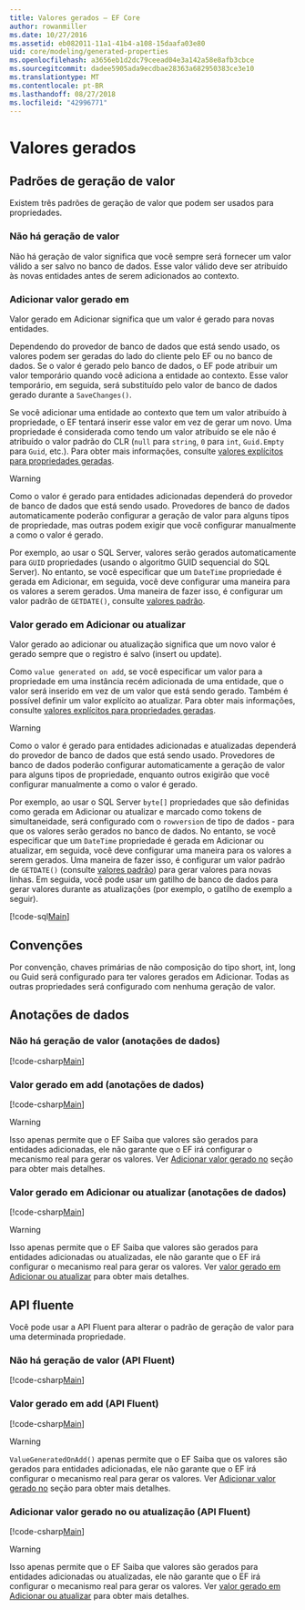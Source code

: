 ```yaml
---
title: Valores gerados – EF Core
author: rowanmiller
ms.date: 10/27/2016
ms.assetid: eb082011-11a1-41b4-a108-15daafa03e80
uid: core/modeling/generated-properties
ms.openlocfilehash: a3656eb1d2dc79ceead04e3a142a58e8afb3cbce
ms.sourcegitcommit: dadee5905ada9ecdbae28363a682950383ce3e10
ms.translationtype: MT
ms.contentlocale: pt-BR
ms.lasthandoff: 08/27/2018
ms.locfileid: "42996771"
---
```

# <a name="generated-values"></a>Valores gerados

## <a name="value-generation-patterns"></a>Padrões de geração de valor

Existem três padrões de geração de valor que podem ser usados para propriedades.

### <a name="no-value-generation"></a>Não há geração de valor

Não há geração de valor significa que você sempre será fornecer um valor válido a ser salvo no banco de dados. Esse valor válido deve ser atribuído às novas entidades antes de serem adicionados ao contexto.

### <a name="value-generated-on-add"></a>Adicionar valor gerado em

Valor gerado em Adicionar significa que um valor é gerado para novas entidades.

Dependendo do provedor de banco de dados que está sendo usado, os valores podem ser geradas do lado do cliente pelo EF ou no banco de dados. Se o valor é gerado pelo banco de dados, o EF pode atribuir um valor temporário quando você adiciona a entidade ao contexto. Esse valor temporário, em seguida, será substituído pelo valor de banco de dados gerado durante a `SaveChanges()`.

Se você adicionar uma entidade ao contexto que tem um valor atribuído à propriedade, o EF tentará inserir esse valor em vez de gerar um novo. Uma propriedade é considerada como tendo um valor atribuído se ele não é atribuído o valor padrão do CLR (`null` para `string`, `0` para `int`, `Guid.Empty` para `Guid`, etc.). Para obter mais informações, consulte [valores explícitos para propriedades geradas](../saving/explicit-values-generated-properties.md).

> [!WARNING]  
> Como o valor é gerado para entidades adicionadas dependerá do provedor de banco de dados que está sendo usado. Provedores de banco de dados automaticamente poderão configurar a geração de valor para alguns tipos de propriedade, mas outras podem exigir que você configurar manualmente a como o valor é gerado.
>
> Por exemplo, ao usar o SQL Server, valores serão gerados automaticamente para `GUID` propriedades (usando o algoritmo GUID sequencial do SQL Server). No entanto, se você especificar que um `DateTime` propriedade é gerada em Adicionar, em seguida, você deve configurar uma maneira para os valores a serem gerados. Uma maneira de fazer isso, é configurar um valor padrão de `GETDATE()`, consulte [valores padrão](relational/default-values.md).

### <a name="value-generated-on-add-or-update"></a>Valor gerado em Adicionar ou atualizar

Valor gerado ao adicionar ou atualização significa que um novo valor é gerado sempre que o registro é salvo (insert ou update).

Como `value generated on add`, se você especificar um valor para a propriedade em uma instância recém adicionada de uma entidade, que o valor será inserido em vez de um valor que está sendo gerado. Também é possível definir um valor explícito ao atualizar. Para obter mais informações, consulte [valores explícitos para propriedades geradas](../saving/explicit-values-generated-properties.md).

> [!WARNING]
> Como o valor é gerado para entidades adicionadas e atualizadas dependerá do provedor de banco de dados que está sendo usado. Provedores de banco de dados poderão configurar automaticamente a geração de valor para alguns tipos de propriedade, enquanto outros exigirão que você configurar manualmente a como o valor é gerado.
> 
> Por exemplo, ao usar o SQL Server `byte[]` propriedades que são definidas como gerada em Adicionar ou atualizar e marcado como tokens de simultaneidade, será configurado com o `rowversion` de tipo de dados - para que os valores serão gerados no banco de dados. No entanto, se você especificar que um `DateTime` propriedade é gerada em Adicionar ou atualizar, em seguida, você deve configurar uma maneira para os valores a serem gerados. Uma maneira de fazer isso, é configurar um valor padrão de `GETDATE()` (consulte [valores padrão](relational/default-values.md)) para gerar valores para novas linhas. Em seguida, você pode usar um gatilho de banco de dados para gerar valores durante as atualizações (por exemplo, o gatilho de exemplo a seguir).
> 
> [!code-sql[Main](../../../samples/core/Modeling/FluentAPI/Samples/ValueGeneratedOnAddOrUpdate.sql)]

## <a name="conventions"></a>Convenções

Por convenção, chaves primárias de não composição do tipo short, int, long ou Guid será configurado para ter valores gerados em Adicionar. Todas as outras propriedades será configurado com nenhuma geração de valor.

## <a name="data-annotations"></a>Anotações de dados

### <a name="no-value-generation-data-annotations"></a>Não há geração de valor (anotações de dados)

[!code-csharp[Main](../../../samples/core/Modeling/DataAnnotations/Samples/ValueGeneratedNever.cs#Sample)]

### <a name="value-generated-on-add-data-annotations"></a>Valor gerado em add (anotações de dados)

[!code-csharp[Main](../../../samples/core/Modeling/DataAnnotations/Samples/ValueGeneratedOnAdd.cs#Sample)]

> [!WARNING]  
> Isso apenas permite que o EF Saiba que valores são gerados para entidades adicionadas, ele não garante que o EF irá configurar o mecanismo real para gerar os valores. Ver [Adicionar valor gerado no](#value-generated-on-add) seção para obter mais detalhes.

### <a name="value-generated-on-add-or-update-data-annotations"></a>Valor gerado em Adicionar ou atualizar (anotações de dados)

[!code-csharp[Main](../../../samples/core/Modeling/DataAnnotations/Samples/ValueGeneratedOnAddOrUpdate.cs#Sample)]

> [!WARNING]  
> Isso apenas permite que o EF Saiba que valores são gerados para entidades adicionadas ou atualizadas, ele não garante que o EF irá configurar o mecanismo real para gerar os valores. Ver [valor gerado em Adicionar ou atualizar](#value-generated-on-add-or-update) para obter mais detalhes.

## <a name="fluent-api"></a>API fluente

Você pode usar a API Fluent para alterar o padrão de geração de valor para uma determinada propriedade.

### <a name="no-value-generation-fluent-api"></a>Não há geração de valor (API Fluent)

[!code-csharp[Main](../../../samples/core/Modeling/FluentAPI/Samples/ValueGeneratedNever.cs#Sample)]

### <a name="value-generated-on-add-fluent-api"></a>Valor gerado em add (API Fluent)

[!code-csharp[Main](../../../samples/core/Modeling/FluentAPI/Samples/ValueGeneratedOnAdd.cs#Sample)]

> [!WARNING]  
> `ValueGeneratedOnAdd()` apenas permite que o EF Saiba que os valores são gerados para entidades adicionadas, ele não garante que o EF irá configurar o mecanismo real para gerar os valores.  Ver [Adicionar valor gerado no](#value-generated-on-add) seção para obter mais detalhes.

### <a name="value-generated-on-add-or-update-fluent-api"></a>Adicionar valor gerado no ou atualização (API Fluent)

[!code-csharp[Main](../../../samples/core/Modeling/FluentAPI/Samples/ValueGeneratedOnAddOrUpdate.cs#Sample)]

> [!WARNING]  
> Isso apenas permite que o EF Saiba que valores são gerados para entidades adicionadas ou atualizadas, ele não garante que o EF irá configurar o mecanismo real para gerar os valores. Ver [valor gerado em Adicionar ou atualizar](#value-generated-on-add-or-update) para obter mais detalhes.
